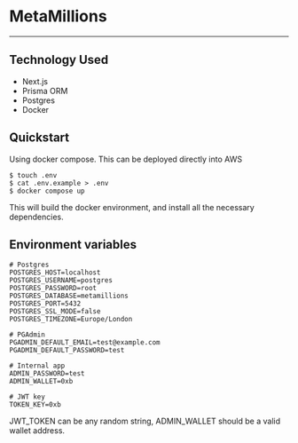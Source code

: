 # MetaMillions
---

## Technology Used

- Next.js
- Prisma ORM
- Postgres
- Docker

## Quickstart

Using docker compose. This can be deployed directly into AWS

	$ touch .env
	$ cat .env.example > .env
	$ docker compose up

This will build the docker environment, and install all the necessary dependencies.

## Environment variables

	# Postgres
	POSTGRES_HOST=localhost
	POSTGRES_USERNAME=postgres
	POSTGRES_PASSWORD=root
	POSTGRES_DATABASE=metamillions
	POSTGRES_PORT=5432
	POSTGRES_SSL_MODE=false
	POSTGRES_TIMEZONE=Europe/London

	# PGAdmin
	PGADMIN_DEFAULT_EMAIL=test@example.com
	PGADMIN_DEFAULT_PASSWORD=test

	# Internal app
	ADMIN_PASSWORD=test
	ADMIN_WALLET=0xb

	# JWT key
	TOKEN_KEY=0xb

JWT_TOKEN can be any random string, ADMIN_WALLET should be a valid wallet address.
